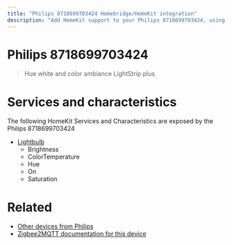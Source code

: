 ```yaml
---
title: "Philips 8718699703424 Homebridge/HomeKit integration"
description: "Add HomeKit support to your Philips 8718699703424, using Homebridge, Zigbee2MQTT and homebridge-z2m."
---
```

<!---
This file has been GENERATED using src/docgen/docgen.ts
DO NOT EDIT THIS FILE MANUALLY!
-->
# Philips 8718699703424
> Hue white and color ambiance LightStrip plus


# Services and characteristics
The following HomeKit Services and Characteristics are exposed by
the Philips 8718699703424

* [Lightbulb](../../light.md)
  * Brightness
  * ColorTemperature
  * Hue
  * On
  * Saturation


# Related
* [Other devices from Philips](../index.md#philips)
* [Zigbee2MQTT documentation for this device](https://www.zigbee2mqtt.io/devices/8718699703424.html)